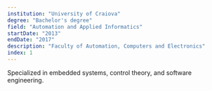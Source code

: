 ```yaml
---
institution: "University of Craiova"
degree: "Bachelor's degree"
field: "Automation and Applied Informatics"
startDate: "2013"
endDate: "2017"
description: "Faculty of Automation, Computers and Electronics"
index: 1
---
```


Specialized in embedded systems, control theory, and software engineering.
